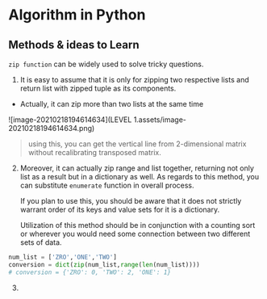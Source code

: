 # Algorithm in Python

## Methods & ideas to Learn

`zip function` can be widely used to solve tricky questions.

1. It is easy to assume that it is only for zipping two respective lists and return list with zipped tuple as its components.

* Actually, it can zip more than two lists at the same time

![image-20210218194614634](LEVEL 1.assets/image-20210218194614634.png)

> using this, you can get the vertical line from 2-dimensional matrix without recalibrating transposed matrix.

2. Moreover, it can actually zip range and list together, returning not only list as a result but in a dictionary as well. As regards to this method, you can substitute `enumerate` function in overall process.

   If you plan to use this, you should be aware that it does not strictly warrant order of its keys and value sets for it is a dictionary.

   Utilization of this method should be in conjunction with a counting sort or wherever you would need some connection between two different sets of data.

```python
num_list = ['ZRO','ONE','TWO']
conversion = dict(zip(num_list,range(len(num_list))))
# conversion = {'ZRO': 0, 'TWO': 2, 'ONE': 1}
```

3. 

